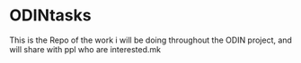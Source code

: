 # ODINtasks
This is the Repo of the work i will be doing throughout the ODIN project, and will share with ppl who are interested.mk 
